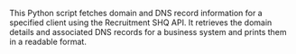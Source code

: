 This Python script fetches domain and DNS record information for a specified client using the Recruitment SHQ API.  It retrieves the domain details and associated DNS records for a business system and prints them in a readable format.
